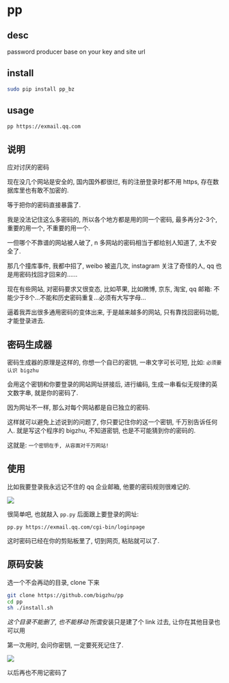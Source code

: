 
# pp

## desc

password producer base on your key and site url

## install

```bash
sudo pip install pp_bz
```

## usage

```bash
pp https://exmail.qq.com
```

## 说明
应对讨厌的密码

现在没几个网站是安全的, 国内国外都很烂, 有的注册登录时都不用 https, 存在数据库里也有敢不加密的.

等于把你的密码直接暴露了.

我是没法记住这么多密码的, 所以各个地方都是用的同一个密码, 最多再分2-3个, 重要的用一个, 不重要的用一个.

一但哪个不靠谱的网站被人破了, n 多网站的密码相当于都给别人知道了, 太不安全了.

那几个撞库事件, 我都中招了, weibo 被盗几次, instagram 关注了奇怪的人, qq 也是用密码找回才回来的......

现在有些网站, 对密码要求又很变态, 比如苹果, 比如微博, 京东, 淘宝, qq 邮箱:  不能少于8个...不能和历史密码重复...必须有大写字母...

逼着我弄出很多通用密码的变体出来, 于是越来越多的网站, 只有靠找回密码功能, 才能登录进去.

## 密码生成器

密码生成器的原理是这样的, 你想一个自已的密钥, 一串文字可长可短, 比如: `必须要认识 bigzhu`

会用这个密钥和你要登录的网站网址拼接后, 进行编码, 生成一串看似无规律的英文数字串, 就是你的密码了.

因为网址不一样, 那么对每个网站都是自已独立的密码.

这样就可以避免上述说到的问题了, 你只要记住你的这一个密钥, 千万别告诉任何人. 就是写这个程序的 bigzhu, 不知道密钥, 也是不可能猜到你的密码的.

这就是: `一个密钥在手, 从容面对千万网站!`

## 使用
比如我要登录我永远记不住的 qq 企业邮箱, 他要的密码规则很难记的.

![](https://ws2.sinaimg.cn/large/006tNc79gy1fh3fmex0sjg30dc06fjsh.gif)

很简单吧, 也就敲入 `pp.py` 后面跟上要登录的网址:

`pp.py https://exmail.qq.com/cgi-bin/loginpage`

这时密码已经在你的剪贴板里了, 切到网页, 粘贴就可以了.

## 原码安装

选一个不会再动的目录, clone 下来
```bash
git clone https://github.com/bigzhu/pp
cd pp
sh ./install.sh
```

*这个目录不能删了, 也不能移动* 所谓安装只是建了个 link 过去, 让你在其他目录也可以用

第一次用时, 会问你密钥, 一定要死死记住了.

![](https://ws4.sinaimg.cn/large/006tNc79gy1fh3gc8xz6mg30dc06fju4.gif)

以后再也不用记密码了

